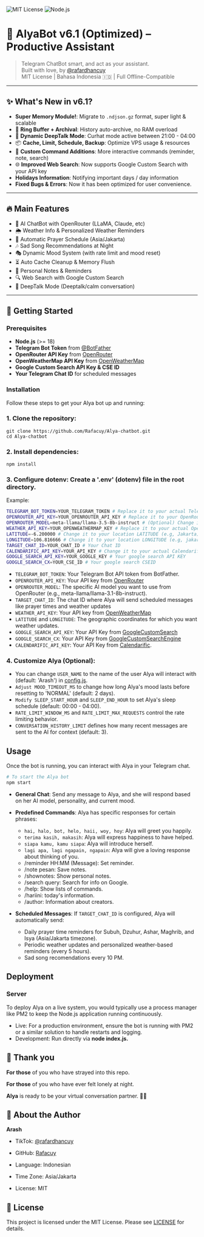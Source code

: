 ![MIT License](https://img.shields.io/badge/license-MIT-blue.svg)
![Node.js](https://img.shields.io/badge/node-%3E=18.0.0-green)

# 🌸 AlyaBot v6.1 (Optimized) – Productive Assistant

> Telegram ChatBot smart, and act as your assistant.  
> Built with love, by [@rafardhancuy](https://github.com/rafacuy)  
> MIT License | Bahasa Indonesia 🇮🇩 | Full Offline-Compatible

---

## ✨ What's New in v6.1?

-  **Super Memory Module!**: Migrate to `.ndjson.gz` format, super light & scalable
- 💾 **Ring Buffer + Archival**: History auto-archive, no RAM overload
- 🌙 **Dynamic DeepTalk Mode**: Curhat mode active between 21:00 - 04:00
- 📦 **Cache, Limit, Schedule, Backup**: Optimize VPS usage & resources
- 💬 **Custom Command Additions**: More interactive commands (reminder, note, search)
- 🌐 **Improved Web Search**: Now supports Google Custom Search with your API key
- **Holidays Information**: Notifying important days / day information
- **Fixed Bugs & Errors**: Now it has been optimized for user convenience.

---

## 🔥 Main Features

- 💬 AI ChatBot with OpenRouter (LLaMA, Claude, etc)
- 🌦️ Weather Info & Personalized Weather Reminders
- 🙏 Automatic Prayer Schedule (Asia/Jakarta)
- 🎶 Sad Song Recommendations at Night
- 🎭 Dynamic Mood System (with rate limit and mood reset)
- ⏳ Auto Cache Cleanup & Memory Flush
- 📝 Personal Notes & Reminders
- 🔍 Web Search with Google Custom Search
- 💌 DeepTalk Mode (Deeptalk/calm conversation)

---

## 🚀 Getting Started

### Prerequisites
- **Node.js** (>= 18)
- **Telegram Bot Token** from [@BotFather](https://t.me/BotFather)
- **OpenRouter API Key** from [OpenRouter](https://OpenRouter.ai)
- **OpenWeatherMap API Key** from [OpenWeatherMap](https://openweathermap.org)
- **Google Custom Search API Key & CSE ID** 
- **Your Telegram Chat ID** for scheduled messages

### Installation

Follow these steps to get your Alya bot up and running:

### 1. **Clone the repository**:
```
git clone https://github.com/Rafacuy/Alya-chatbot.git
cd Alya-chatbot
```
### 2. **Install dependencies**:
```
npm install
``` 
### 3. **Configure dotenv: Create a '.env' (dotenv) file in the root directory.**
Example:

```bash
TELEGRAM_BOT_TOKEN=YOUR_TELEGRAM_TOKEN # Replace it to your actual Telegram Bot Token
OPENROUTER_API_KEY=YOUR_OPENROUTER_API_KEY # Replace it to your OpenRouter API key
OPENROUTER_MODEL=meta-llama/llama-3.5-8b-instruct # (Optional) Change it to model that you want
WEATHER_API_KEY=YOUR_OPENWEATHERMAP_KEY # Replace it to your actual OpenWeather API Key
LATITUDE=-6.200000 # Change it to your location LATITUDE (e.g, Jakarta)
LONGITUDE=106.816666 # Change it to your location LONGITUDE (e.g, jakarta)
TARGET_CHAT_ID=YOUR_CHAT_ID # Your Chat ID
CALENDARIFIC_API_KEY=YOUR_API_KEY # Change it to your actual Calendarific API KEY
GOOGLE_SEARCH_API_KEY=YOUR_GOOGLE_KEY # Your google search API KEY
GOOGLE_SEARCH_CX=YOUR_CSE_ID # Your google search CSEID
```

- `TELEGRAM_BOT_TOKEN`: Your Telegram Bot API token from BotFather.
- `OPENROUTER_API_KEY`: Your API key from [OpenRouter](https://openrouter.ai)
- `OPENROUTER_MODEL`: The specific AI model you want to use from OpenRouter (e.g., meta-llama/llama-3.1-8b-instruct).
- `TARGET_CHAT_ID`: The chat ID where Alya will send scheduled messages like prayer times and weather updates
- `WEATHER_API_KEY`: Your API key from [OpenWeatherMap](https://OpenWeatherMap.org)
- `LATITUDE` and `LONGITUDE`: The geographic coordinates for which you want weather updates.
- `GOOGLE_SEARCH_API_KEY`: Your API Key from [GoogleCustomSearch](https://developers.google.com/custom-search/v1/overview)
- `GOOGLE_SEARCH_CX`: Your API Key from [GoogleCustomSearchEngine](https://developers.google.com/custom-search/v1/overview)
- `CALENDARIFIC_API_KEY`: Your API Key from [Calendarific](https://calendarific.com/).

### 4. Customize Alya **(Optional)**:
- You can change `USER_NAME` to the name of the user Alya will interact with (default: 'Arash') in [config.js](./config/config.js). 
- `Adjust MOOD_TIMEOUT_MS` to change how long Alya's mood lasts before resetting to 'NORMAL' (default: 2 days).
- `Modify SLEEP_START_HOUR` and `SLEEP_END_HOUR` to set Alya's sleep schedule (default: 00:00 - 04:00).
- `RATE_LIMIT_WINDOW_MS` and `RATE_LIMIT_MAX_REQUESTS` control the rate limiting behavior.
- `CONVERSATION_HISTORY_LIMIT` defines how many recent messages are sent to the AI for context (default: 3).

## Usage

Once the bot is running, you can interact with Alya in your Telegram chat.

```bash
# To start the Alya bot
npm start
```


- **General Chat**: Send any message to Alya, and she will respond based on her AI model, personality, and current mood.
- **Predefined Commands**: Alya has specific responses for certain phrases:
    - `hai, halo, bot, helo, haii, woy, hoy`: Alya will greet you happily.
    - `terima kasih, makasih`: Alya will express happiness to have helped.
    - `siapa kamu, kamu siapa`: Alya will introduce herself.
    - `lagi apa, lagi ngapain, ngapain`: Alya will give a loving response about thinking of you.
    - /reminder HH:MM (Message): Set reminder.
    - /note pesan: Save notes.
    - /shownotes: Show personal notes.
    - /search query: Search for info on Google.
    - /help: Show lists of commands.
    - /hariini: today's information.
    - /author: Information about creators.

- **Scheduled Messages**: If `TARGET_CHAT_ID` is configured, Alya will automatically send:
    - Daily prayer time reminders for Subuh, Dzuhur, Ashar, Maghrib, and Isya (Asia/Jakarta timezone).
    - Periodic weather updates and personalized weather-based reminders (every 5 hours).   
    - Sad song recomendations every 10 PM.

## Deployment

### Server

To deploy Alya on a live system, you would typically use a process manager like PM2 to keep the Node.js application running continuously.

- Live: For a production environment, ensure the bot is running with PM2 or a similar solution to handle restarts and logging.
- Development: Run directly via **node index.js.**



## 🙏 Thank you
**For those** of you who have strayed into this repo.

**For those** of you who have ever felt lonely at night.

**Alya** is ready to be your virtual conversation partner. 🌙💖

## 👤 About the Author

**Arash**

- TikTok: [@rafardhancuy](https://tiktok.com/@rafardhancuy)

- GitHub: [Rafacuy](https://github.com/Rafacuy)

- Language: Indonesian

- Time Zone: Asia/Jakarta

- License: MIT

## 📜 License
This project is licensed under the MIT License. Please see [LICENSE](./LICENSE) for details.

